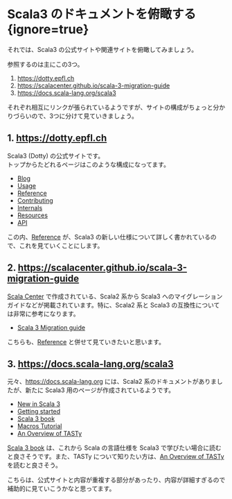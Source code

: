 # Scala3 のドキュメントを俯瞰する {ignore=true}

それでは、Scala3 の公式サイトや関連サイトを俯瞰してみましょう。

参照するのは主にこの3つ。

1. https://dotty.epfl.ch
1. https://scalacenter.github.io/scala-3-migration-guide
1. https://docs.scala-lang.org/scala3

それぞれ相互にリンクが張られているようですが、サイトの構成がちょっと分かりづらいので、3つに分けて見ていきましょう。


## 1. https://dotty.epfl.ch

Scala3 (Dotty) の公式サイトです。  
トップからたどれるページはこのような構成になってます。

- [Blog](https://dotty.epfl.ch/blog/index.html)
- [Usage](https://dotty.epfl.ch/docs/Usage/index.html)
- [Reference](https://dotty.epfl.ch/docs/reference/overview.html)
- [Contributing](https://dotty.epfl.ch/docs/Contributing/index.html)
- [Internals](https://dotty.epfl.ch/docs/Internals/index.html)
- [Resources](https://dotty.epfl.ch/docs/Resources/index.html)
- [API](https://dotty.epfl.ch/api/index.html)

この内、[Reference](https://dotty.epfl.ch/docs/reference/overview.html) が、Scala3 の新しい仕様について詳しく書かれているので、これを見ていくことにします。

## 2. https://scalacenter.github.io/scala-3-migration-guide

[Scala Center](https://scala.epfl.ch/) で作成されている、Scala2 系から Scala3 へのマイグレーションガイドなどが掲載されています。特に、Scala2 系と Scala3 の互換性については非常に参考になります。

- [Scala 3 Migration guide](https://scalacenter.github.io/scala-3-migration-guide/)

こちらも、[Reference](https://dotty.epfl.ch/docs/reference/overview.html) と併せて見ていきたいと思います。

## 3. https://docs.scala-lang.org/scala3

元々、https://docs.scala-lang.org には、Scala2 系のドキュメントがありましたが、新たに Scala3 用のページが作成されているようです。

- [New in Scala 3](https://docs.scala-lang.org/scala3/new-in-scala3.html)
- [Getting started](https://docs.scala-lang.org/scala3/getting-started.html)
- [Scala 3 book](https://docs.scala-lang.org/scala3/book/introduction.html)
- [Macros Tutorial](https://docs.scala-lang.org/scala3/guides/macros/)
- [An Overview of TASTy](https://docs.scala-lang.org/scala3/guides/tasty-overview.html)


[Scala 3 book](https://docs.scala-lang.org/scala3/book/introduction.html) は、これから Scala の言語仕様を Scala3 で学びたい場合に読むと良さそうです。また、TASTy について知りたい方は、[An Overview of TASTy](https://docs.scala-lang.org/scala3/guides/tasty-overview.html) を読むと良さそう。

こちらは、公式サイトと内容が重複する部分があったり、内容が詳細すぎるので補助的に見ていこうかなと思ってます。
